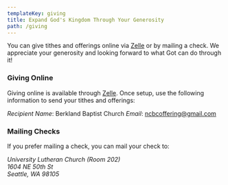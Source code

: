 ```yaml
---
templateKey: giving
title: Expand God's Kingdom Through Your Generosity
path: /giving
---
```


You can give tithes and offerings online via [Zelle](https://www.zellepay.com/) or by mailing a check. We appreciate your generosity and looking forward to what Got can do through it!

### Giving Online

Giving online is available through [Zelle](https://www.zellepay.com/get-started). Once setup, use the following information to send your tithes and offerings:

_Recipient Name_: Berkland Baptist Church
_Email_: ncbcoffering@gmail.com

### Mailing Checks

If you prefer mailing a check, you can mail your check to:

<address>
University Lutheran Church (Room 202)<br />
  1604 NE 50th St<br />
  Seattle, WA 98105
</address>
